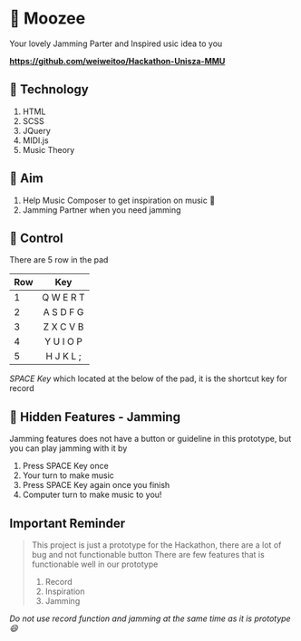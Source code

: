 # :musical_note: Moozee
Your lovely Jamming Parter and Inspired usic idea to you

**https://github.com/weiweitoo/Hackathon-Unisza-MMU**

## :musical_note: Technology
1. HTML
2. SCSS
3. JQuery
4. MIDI.js
5. Music Theory

##  :musical_note: Aim
1. Help Music Composer to get inspiration on music :musical_note:
2. Jamming Partner when you need jamming

##  :musical_note: Control
There are 5 row in the pad

| Row    | Key       |
| ------ |:---------:|
| 1      | Q W E R T |
| 2      | A S D F G |
| 3      | Z X C V B |
| 4      | Y U I O P |
| 5      | H J K L ; |


*SPACE Key* which located at the below of the pad, it is the shortcut key for record

## :musical_note: Hidden Features - Jamming
Jamming features does not have a button or guideline in this prototype, but you can play jamming with it by
1. Press SPACE Key once
2. Your turn to make music
3. Press SPACE Key again once you finish
4. Computer turn to make music to you!


## Important Reminder 
> This project is just a prototype for the Hackathon, there are a lot of bug and not functionable button
> There are few features that is functionable well in our prototype
> 1. Record
> 2. Inspiration
> 3. Jamming

*Do not use record function and jamming at the same time as it is prototype :smile:*